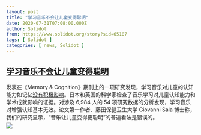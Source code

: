 ```yaml
---
layout: post
title: "学习音乐不会让儿童变得聪明"
date: 2020-07-31T07:08:00.000Z
author: Solidot
from: https://www.solidot.org/story?sid=65107
tags: [ Solidot ]
categories: [ news, Solidot ]
---
```

<!--1596179280000-->
[学习音乐不会让儿童变得聪明](https://www.solidot.org/story?sid=65107)
------

<div>
发表在《Memory & Cognition》期刊上的一项研究发现，学习音乐对儿童的认知能力如记忆<a href="https://www.thenational.ae/arts-culture/music/put-down-the-banjo-timmy-study-finds-learning-music-won-t-make-children-smart-1.1055974" target="_blank">没有积极影响</a>。日本和英国的科学家检查了音乐学习对儿童认知能力和学术成就影响的证据。对涉及 6,984 人的 54 项研究数据的分析发现，学习音乐对增强认知基本无效。论文第一作者、藤田保健卫生大学 Giovanni Sala 博士称，我们的研究显示，“音乐让儿童变得更聪明”的普遍看法是错误的。                      <img src="https://img.solidot.org//0/446/liiLIZF8Uh6yM.jpg" style="display:block;margin:5px 0" referrerpolicy="no-referrer">
</div>
